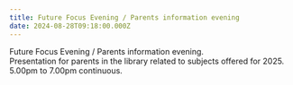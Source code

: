 ```yaml
---
title: Future Focus Evening / Parents information evening
date: 2024-08-28T09:18:00.000Z
---
```

Future Focus Evening / Parents information evening.  
Presentation for parents in the library related to subjects offered for 2025.  
5.00pm to 7.00pm continuous.
